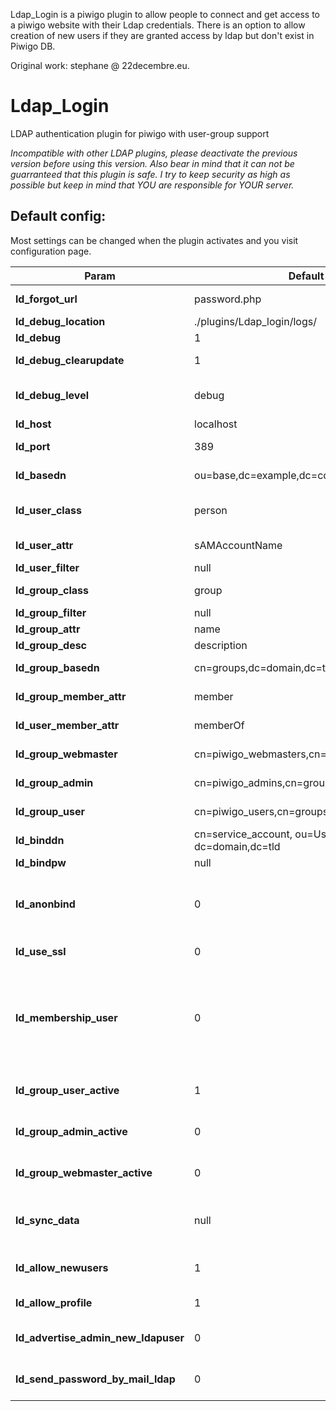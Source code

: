 Ldap_Login is a piwigo plugin to allow people to connect and get access to a piwigo website with their Ldap credentials.
There is an option to allow creation of new users if they are granted access by ldap but don't exist in Piwigo DB.

Original work: stephane @ 22decembre.eu.


# Ldap_Login
LDAP authentication plugin for piwigo with user-group support

_Incompatible with other LDAP plugins, please deactivate the previous version before using this version. Also bear in mind that it can not be guarranteed that this plugin is safe. I try to keep security as high as possible but keep in mind that YOU are responsible for YOUR server._ 


## Default config:
Most settings can be changed when the plugin activates and you visit configuration page.

Param 						| Default Value 						| Comment
------------ 					| ------------- 				| -------------
**ld_forgot_url**					| password.php 					| custom password forget link
**ld_debug_location**				| ./plugins/Ldap_login/logs/ 	| log location 
**ld_debug**						|  1 							| enable/disable loggin
**ld_debug_clearupdate**			|  1 							| clear debug log after update
**ld_debug_level**				|  debug 						| default debug level (currently only 'debug')
**ld_host**						|  localhost 					| hostname 
**ld_port**						|  389 | port of ldap (can be empty or 636)
**ld_basedn**						|  ou=base,dc=example,dc=com 	| your base directory DN
**ld_user_class**					|  person 						| your user class [inetOrgPerson, person, user]
**ld_user_attr**					|  sAMAccountName 				| login attribute [cn,sAMAccounName]
**ld_user_filter**				|  null							| additional user filter
**ld_group_class**				|  group 						| class of group [group, groupOfNames]
**ld_group_filter**				|  null 						| additional group filter
**ld_group_attr**					|  name 						| Not in use (reserved)
**ld_group_desc**					|  description 					| Not in use (reserved)
**ld_group_basedn**				|  cn=groups,dc=domain,dc=tld 	| Base of your Piwigo Groups for Group sync
**ld_group_member_attr**			|  member 						| Attribute for user in group
**ld_user_member_attr**			|  memberOf 					| Attribute for group in user
**ld_group_webmaster**			|  cn=piwigo_webmasters,cn=groups,dc=domain,dc=tld 				| Group containing webmasters
**ld_group_admin**				|  cn=piwigo_admins,cn=groups,dc=domain,dc=tld 					| Group containing Admins
**ld_group_user**					|  cn=piwigo_users,cn=groups,dc=domain,dc=tld 					| Group containing Users
**ld_binddn**						|  cn=service_account, ou=Users, ou=base, dc=domain,dc=tld 		| Your (service)account for binding
**ld_bindpw**						|  null 						| The password
**ld_anonbind**					|  0 							| if binddn / bindpw empty then this is true, else false. This enables anonymous binding
**ld_use_ssl**					|  0 							| Untested! Usage of LDAPS
**ld_membership_user**			|  0 							| Should group be tested on user (memberOf in user = 1) or user be tested on group (member in group = 0). Recommended to keep on 0
**ld_group_user_active**			|  1 							| Is there a group restriction on all users?
**ld_group_admin_active**			|  0 							| Are admins automatically queried using LDAP?
**ld_group_webmaster_active**		|  0 							| Are webmaster automatically queried using LDAP?
**ld_sync_data**					|  null 						| Magic atrribute containing data of new Group Management system
**ld_allow_newusers**				|  1 							| Are new users allowed to be created using LDAP when logging in
**ld_allow_profile**				|  1 							| Redirect to user profile?
**ld_advertise_admin_new_ldapuser**		|  0 					| Should admin get mail if new users registrates?
**ld_send_password_by_mail_ldap**			|  0					| Should users get a mail with info when registrating?
